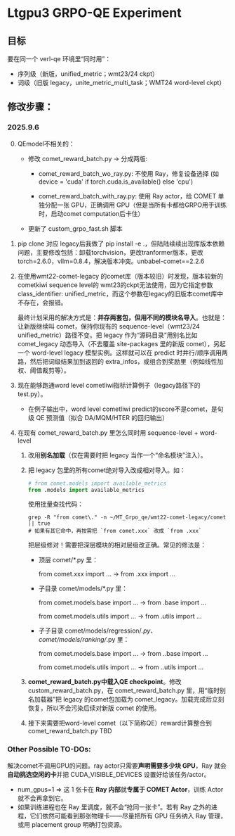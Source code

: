 # Ltgpu3 GRPO-QE Experiment

## 目标

要在同一个 verl-qe 环境里“同时用”：

- 序列级（新版，unified_metric；wmt23/24 ckpt）
- 词级（旧版 legacy，unite_metric_multi_task；WMT24 word-level ckpt）



## 修改步骤：

### 2025.9.6

0. QEmodel不相关的：

   - 修改 comet_reward_batch.py -> 分成两版:

     - comet_reward_batch_wo_ray.py: 不使用 Ray，修复设备选择 (如device = 'cuda' if torch.cuda.is_available() else 'cpu')

     - comet_reward_batch_with_ray.py: 使用 Ray actor，给 COMET 单独分配一张 GPU，正确调用 GPU（但是当所有卡都给GRPO用于训练时，启动comet computation后卡住）

   - 更新了 custom_grpo_fast.sh 脚本

1. pip clone 对应 legacy后我做了 pip install -e .，但陆陆续续出现库版本依赖问题，主要修改包括：卸载torchvision，更改tranformer版本，更改torch=2.6.0，vllm=0.8.4，解决版本冲突。unbabel-comet==2.2.6

2. 在使用wmt22-comet-legacy 的comet库（版本较旧）时发现，版本较新的cometkiwi sequence level的 wmt23的ckpt无法使用，因为它指定参数class_identifier: unified_metric，而这个参数在legacy的旧版本comet库中不存在，会报错。

   最终计划采用的解决方式是：**并存两套包，但用不同的模块名导入**。也就是：让新版继续叫 comet，保持你现有的 sequence-level（wmt23/24 unified_metric）路径不变。把 legacy 作为“源码目录”用别名比如 comet_legacy 动态导入（不去覆盖 site-packages 里的新版 comet），另起一个 word-level legacy 模型实例。这样就可以在 predict 时并行/顺序调用两路，然后把词级结果加到返回的 extra_infos，或组合到奖励里（例如线性加权、阈值裁剪等）。

3. 现在能够跑通word level cometliwi指标计算例子（legacy路径下的test.py）。
   - 在例子输出中，word level cometliwi predict的score不是comet，是句级 QE 预测值（拟合 DA/MQM/HTER 的回归输出）

4. 在现有 comet_reward_batch.py 里怎么同时用 sequence-level + word-level

   1. 改用**别名加载**（仅在需要时把 legacy 当作一个“命名模块”注入）。

   2. 把 legacy 包里的所有comet绝对导入改成相对导入。如：

      ```python
      # from comet.models import available_metrics
      from .models import available_metrics
      ```

      使用批量查找代码：

      ```shell
      grep -R "from comet\." -n ~/MT_Grpo_qe/wmt22-comet-legacy/comet || true
      # 如果有其它命中，再按需把 `from comet.xxx` 改成 `from .xxx`
      ```

      把层级修对！需要把深层模块的相对层级改正确。常见的修法是：

      - 顶层 comet/*.py 里：

        from comet.xxx import ... → from .xxx import ...

      - 子目录 comet/models/*.py 里：

        from comet.models.base import ... → from .base import ...

        from comet.models.utils import ... → from .utils import ...

      - 子子目录 comet/models/regression/*.py、comet/models/ranking/*.py 里：

        from comet.models.base import ... → from ..base import ...

        from comet.models.utils import ... → from ..utils import ...

   3.  **comet_reward_batch.py中载入QE checkpoint**。修改custom_reward_batch.py，在 comet_reward_batch.py 里，用“临时别名加载器”把 legacy 的comet包加载为 comet_legacy。加载完成后立刻恢复，所以不会污染后续对新版 comet 的使用。

   4. 接下来需要把word-level comet（以下简称QE）reward计算整合到comet_reward_batch.py
      TBD



### Other Possible TO-DOs:

解决comet不调用GPU的问题。ray actor只需要**声明需要多少块 GPU**，Ray 就会**自动挑选空闲的卡**并把 CUDA_VISIBLE_DEVICES 设置好给该任务/actor。

- num_gpus=1 ⇒ 这 1 张卡在 **Ray 内部**就**专属于 COMET Actor**，训练 Actor 就不会再拿到它。
- 如果训练进程也在 Ray 里调度，就不会“抢同一张卡”。若有 Ray 之外的进程，它们依然可能看到那张物理卡——尽量把所有 GPU 任务纳入 Ray 管理，或用 placement group 明确打包资源。